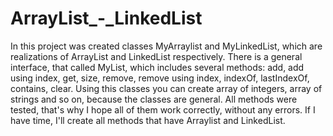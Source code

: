 # ArrayList_-_LinkedList
In this project was created classes MyArraylist and MyLinkedList, which are realizations of ArrayList and LinkedList respectively. There is a general interface, that called MyList, which includes several methods: add, add using index, get, size, remove, remove using index, indexOf, lastIndexOf, contains, clear. Using this classes you can create array of integers, array of strings and so on, because the classes are general. All methods were tested, that's why I hope all of them work correctly, without any errors. If I have time, I'll create all methods that have Arraylist and LinkedList.
